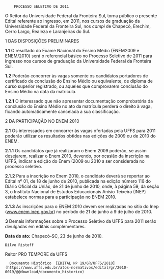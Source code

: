         PROCESSO SELETIVO DE 2011  

O Reitor da Universidade Federal da Fronteira Sul, torna público o presente Edital referente ao ingresso, em 2011, nos cursos de graduação da Universidade Federal da Fronteira Sul, nos *campi* de Chapecó, Erechim, Cerro Largo, Realeza e Laranjeiras do Sul.

 1 DAS DISPOSIÇÕES PRELIMINARES

 **1.1** O resultado do Exame Nacional do Ensino Médio (ENEM2009 e ENEM/2010) será o referencial básico no Processo Seletivo de 2011 para ingresso nos cursos de graduação da Universidade Federal da Fronteira Sul.

 **1.2** Poderão concorrer às vagas somente os candidatos portadores de certificado de conclusão do Ensino Médio ou equivalente, de diploma de curso superior registrado, ou aqueles que comprovarem conclusão do Ensino Médio na data da matrícula.

 **1.2.1** O interessado que não apresentar documentação comprobatória da conclusão do Ensino Médio no ato da matrícula perderá o direito à vaga, ficando automaticamente cancelada a sua classificação.

 2 DA PARTICIPAÇÃO NO ENEM 2010

 **2.1** Os interessados em concorrer às vagas ofertadas pela UFFS para 2011 poderão utilizar os resultados obtidos nas edições de 2009 ou de 2010 do ENEM.

 **2.1.1** Os candidatos que já realizaram o Enem 2009 poderão, se assim desejarem, realizar o Enem 2010, devendo, por ocasião da inscrição na UFFS, indicar a edição do Enem (2009 ou 2010 a ser considerada no processo seletivo.

 **2.1.2** Para a inscrição no Enem 2010, o candidato deverá se reportar ao Edital nº 01, de 18 de junho de 2010, publicada na edição número 116 do Diário Oficial da União, de 21 de junho de 2010, onde, à página 59, da seção 3, o Instituto Nacional de Estudos Educacionais Anísio Teixeira (INEP) estabelece normas para a participação no ENEM 2010.

 **2.1.3** As inscrições para o ENEM 2010 devem ser realizadas no sítio do Inep (www.enem.inep.gov.br) no período de 21 de junho a 9 de julho de 2010.

 **3** Demais informações sobre o Processo Seletivo da UFFS para 2011 serão divulgadas em editais complementares.

  

   **Data do ato:** Chapecó-SC, 23 de junho de 2010.   
 

    Dilvo Ristoff   
 Reitor PRO TEMPORE da UFFS 

      Documento Histórico  [EDITAL Nº 19/GR/UFFS/2010](https://www.uffs.edu.br/atos-normativos/edital/gr/2010-0019/@@download/documento_historico)     
      